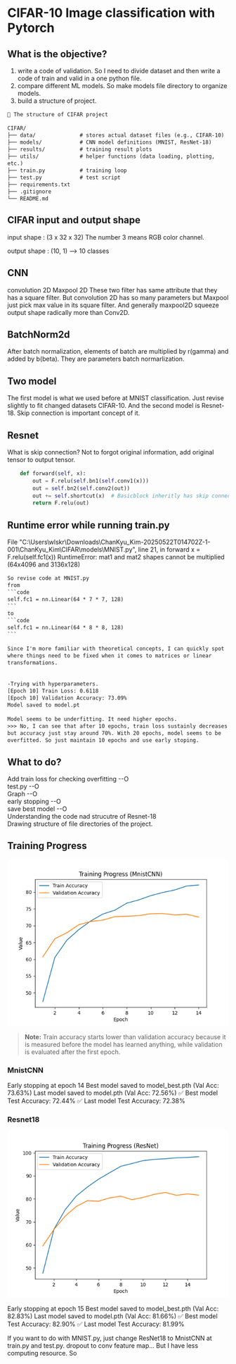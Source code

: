 # CIFAR-10 Image classification with Pytorch

## What is the objective?
1. write a code of validation. So I need to divide dataset and then write a code of train and valid in a one python file.  
2. compare different ML models. So make models file directory to organize models.  
3. build a structure of project. 

````markdown
📁 The structure of CIFAR project
````

```text
CIFAR/
├── data/              # stores actual dataset files (e.g., CIFAR-10)
├── models/            # CNN model definitions (MNIST, ResNet-18)
├── results/           # training result plots
├── utils/             # helper functions (data loading, plotting, etc.)
├── train.py           # training loop
├── test.py            # test script
├── requirements.txt
├── .gitignore
└── README.md
```
 


## CIFAR input and output shape
input shape : (3 x 32 x 32)
The number 3 means RGB color channel. 

output shape : (10, 1) --> 10 classes

## CNN
convolution 2D
Maxpool 2D
These two filter has same attribute that they has a square filter. But convolution 2D has so many parameters but Maxpool just pick max value in its square filter. And generally maxpool2D squeeze output shape radically more than Conv2D.

## BatchNorm2d
After batch normalization, elements of batch are multiplied by r(gamma) and added by b(beta). They are parameters batch normarlization.

## Two model
The first model is what we used before at MNIST classification. Just revise slightly to fit changed datasets CIFAR-10.
And the second model is Resnet-18. Skip connection is important concept of it.

## Resnet

What is skip connection?
Not to forgot original information, add original tensor to output tensor.
```python
    def forward(self, x):
        out = F.relu(self.bn1(self.conv1(x)))
        out = self.bn2(self.conv2(out))
        out += self.shortcut(x)  # Basicblock inheritly has skip connection.
        return F.relu(out)   
```

## Runtime error while running train.py
  File "C:\Users\wlskr\Downloads\ChanKyu_Kim-20250522T014702Z-1-001\ChanKyu_Kim\CIFAR\models\MNIST.py", line 21, in forward
    x = F.relu(self.fc1(x))
    RuntimeError: mat1 and mat2 shapes cannot be multiplied (64x4096 and 3136x128)

    So revise code at MNIST.py
    from
    ```code
    self.fc1 = nn.Linear(64 * 7 * 7, 128)
    ```
    to
    ```code
    self.fc1 = nn.Linear(64 * 8 * 8, 128)
    ```

    Since I'm more familiar with theoretical concepts, I can quickly spot where things need to be fixed when it comes to matrices or linear transformations.


    -Trying with hyperparameters.
    [Epoch 10] Train Loss: 0.6118
    [Epoch 10] Validation Accuracy: 73.09%
    Model saved to model.pt

    Model seems to be underfitting. It need higher epochs.
    >>> No, I can see that after 10 epochs, train loss sustainly decreases but accuracy just stay around 70%. With 20 epochs, model seems to be overfitted. So just maintain 10 epochs and use early stoping.


## What to do?
Add train loss for checking overfitting --O  
test.py --O  
Graph --O  
early stopping --O   
 save best model --O  
Understanding the code nad strucutre of Resnet-18   
Drawing structure of file directories of the project.


## Training Progress 

  ![Training Accuracy vs Validation Accuracy](results/Mnist_t&v.png)

  > **Note:** Train accuracy starts lower than validation accuracy because it is measured before the model has learned anything, while validation is evaluated after the first epoch.

  ### MnistCNN
  Early stopping at epoch 14
  Best model saved to model_best.pth (Val Acc: 73.63%)
  Last model saved to model.pth (Val Acc: 72.56%)
  ✅ Best model Test Accuracy: 72.44%
  ✅ Last model Test Accuracy: 72.38%

  ### Resnet18
  ![Training Accuracy vs Validation Accuracy](results/ResNet_t&v.png)

  Early stopping at epoch 15
  Best model saved to model_best.pth (Val Acc: 82.83%)
  Last model saved to model.pth (Val Acc: 81.66%)
  ✅ Best model Test Accuracy: 82.90%
  ✅ Last model Test Accuracy: 81.99%




If you want to do with MNIST.py, just change ResNet18 to MnistCNN at train.py and test.py.
dropout to conv feature map... But I have less computing resource. So 